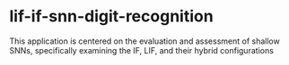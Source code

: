 # lif-if-snn-digit-recognition
This application is centered on the evaluation and assessment of shallow SNNs, specifically examining the IF, LIF, and their hybrid configurations
